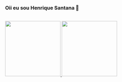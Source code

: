 ### Oii eu sou Henrique Santana 👋

<div style="display: inline_block"><br>
  <a href="https://github.com/levelingUup">
  <img height="180em" src="https://github-readme-stats.vercel.app/api?username=levelingUup&show_icons=true&theme=radical&include_all_commits=true&hide=stars&conut_private=false">
    <img height="180em" src="https://github-readme-stats.vercel.app/api/top-langs/username=levelingUup&layout=compact&langs_count=16&theme=radical">
  </a> 
</div>
